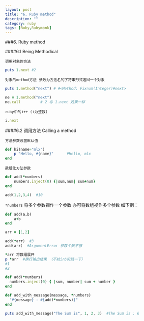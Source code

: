 ```yaml
---
layout: post
title: "6. Ruby method"
description: ""
category: ruby
tags: [Ruby,Rubymonk]
---
```



###6. Ruby method

####6.1 Being Methodical

`调用对象的方法`

```ruby 
puts 1.next #2
```

`对象的method方法 参数为方法名的字符串形式返回一个对象`

```ruby
puts 1.method("next") # #<Method: Fixnum(Integer)#next>
```

```ruby
ne = 1.method("next")
ne.call         # 2 与 1.next 效果一样
```

`ruby中的i++ (i为整数)`

```ruby
i.next
```

####6.2 调用方法 Calling a method

`方法参数设置默认值`

```ruby
def hi(name="mlx")
    p "Hello, #{name}"      #Hello, mlx 
end
```

`数组化方法参数`

```ruby
def add(*numbers)
    numbers.inject(0) {|sum,num| sum+num}
end

add(1,2,3,4)  #10
```

`*numbers` 将多个参数视作一个参数 亦可将数组视作多个参数 如下例：

```ruby
def add(a,b)
    a+b
end

arr = [1,2]

add(*arr)  #3
add(arr)  #ArgumentError 参数个数不够

*arr 将数组展开 
p *arr  #换行输出结果 （不妨irb实践一下）
#1
#2
```

```ruby
def add(*numbers)
  numbers.inject(0) { |sum, number| sum + number }
end

def add_with_message(message, *numbers)
  "#{message} : #{add(*numbers)}"
end

puts add_with_message("The Sum is", 1, 2, 3)  #The Sum is : 6
```